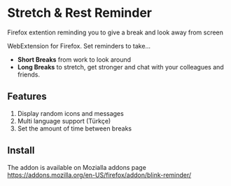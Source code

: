 # Stretch & Rest Reminder

Firefox extention reminding you to give a break and look away from screen

WebExtension for Firefox. Set reminders to take...

* **Short Breaks** from work to look around
* **Long Breaks** to stretch, get stronger and chat with your colleagues and friends.

## Features

1. Display random icons and messages
1. Multi language support (Türkçe)
1. Set the amount of time between breaks

## Install

The addon is available on Mozialla addons page <https://addons.mozilla.org/en-US/firefox/addon/blink-reminder/>

